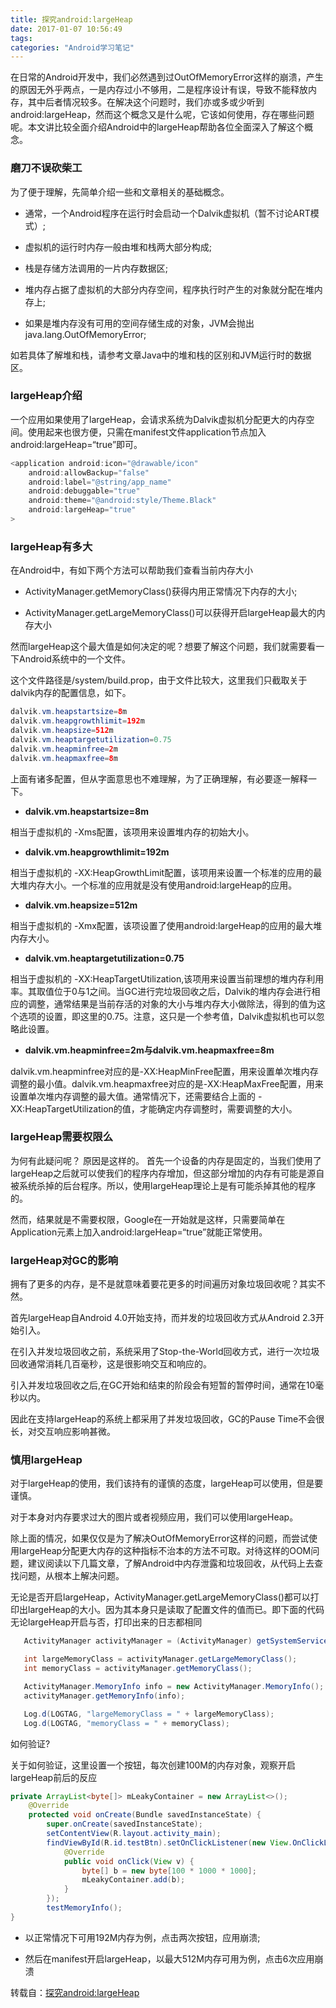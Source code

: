 ```yaml
---
title: 探究android:largeHeap
date: 2017-01-07 10:56:49
tags:
categories: "Android学习笔记"
---
```


在日常的Android开发中，我们必然遇到过OutOfMemoryError这样的崩溃，产生的原因无外乎两点，一是内存过小不够用，二是程序设计有误，导致不能释放内存，其中后者情况较多。在解决这个问题时，我们亦或多或少听到android:largeHeap，然而这个概念又是什么呢，它该如何使用，存在哪些问题呢。本文讲比较全面介绍Android中的largeHeap帮助各位全面深入了解这个概念。

### 磨刀不误砍柴工

为了便于理解，先简单介绍一些和文章相关的基础概念。

  * 通常，一个Android程序在运行时会启动一个Dalvik虚拟机（暂不讨论ART模式）;

  * 虚拟机的运行时内存一般由堆和栈两大部分构成;

  * 栈是存储方法调用的一片内存数据区;

  * 堆内存占据了虚拟机的大部分内存空间，程序执行时产生的对象就分配在堆内存上;

  * 如果是堆内存没有可用的空间存储生成的对象，JVM会抛出java.lang.OutOfMemoryError;

如若具体了解堆和栈，请参考文章Java中的堆和栈的区别和JVM运行时的数据区。

<!--more-->

### largeHeap介绍

一个应用如果使用了largeHeap，会请求系统为Dalvik虚拟机分配更大的内存空间。使用起来也很方便，只需在manifest文件application节点加入android:largeHeap=“true”即可。

```java
<application android:icon="@drawable/icon"
    android:allowBackup="false"
    android:label="@string/app_name"
    android:debuggable="true"
    android:theme="@android:style/Theme.Black"
    android:largeHeap="true"
>
```

### largeHeap有多大

在Android中，有如下两个方法可以帮助我们查看当前内存大小

  * ActivityManager.getMemoryClass()获得内用正常情况下内存的大小;

  * ActivityManager.getLargeMemoryClass()可以获得开启largeHeap最大的内存大小

然而largeHeap这个最大值是如何决定的呢？想要了解这个问题，我们就需要看一下Android系统中的一个文件。

这个文件路径是/system/build.prop，由于文件比较大，这里我们只截取关于dalvik内存的配置信息，如下。

```java
dalvik.vm.heapstartsize=8m
dalvik.vm.heapgrowthlimit=192m
dalvik.vm.heapsize=512m
dalvik.vm.heaptargetutilization=0.75
dalvik.vm.heapminfree=2m
dalvik.vm.heapmaxfree=8m
```

上面有诸多配置，但从字面意思也不难理解，为了正确理解，有必要逐一解释一下。

  * **dalvik.vm.heapstartsize=8m**

  相当于虚拟机的 -Xms配置，该项用来设置堆内存的初始大小。

  * **dalvik.vm.heapgrowthlimit=192m**

  相当于虚拟机的 -XX:HeapGrowthLimit配置，该项用来设置一个标准的应用的最大堆内存大小。一个标准的应用就是没有使用android:largeHeap的应用。

  * **dalvik.vm.heapsize=512m**

  相当于虚拟机的 -Xmx配置，该项设置了使用android:largeHeap的应用的最大堆内存大小。

  * **dalvik.vm.heaptargetutilization=0.75**

  相当于虚拟机的 -XX:HeapTargetUtilization,该项用来设置当前理想的堆内存利用率。其取值位于0与1之间。当GC进行完垃圾回收之后，Dalvik的堆内存会进行相应的调整，通常结果是当前存活的对象的大小与堆内存大小做除法，得到的值为这个选项的设置，即这里的0.75。注意，这只是一个参考值，Dalvik虚拟机也可以忽略此设置。

  * **dalvik.vm.heapminfree=2m与dalvik.vm.heapmaxfree=8m**

  dalvik.vm.heapminfree对应的是-XX:HeapMinFree配置，用来设置单次堆内存调整的最小值。dalvik.vm.heapmaxfree对应的是-XX:HeapMaxFree配置，用来设置单次堆内存调整的最大值。通常情况下，还需要结合上面的 -XX:HeapTargetUtilization的值，才能确定内存调整时，需要调整的大小。

### largeHeap需要权限么

为何有此疑问呢？ 原因是这样的。 首先一个设备的内存是固定的，当我们使用了largeHeap之后就可以使我们的程序内存增加，但这部分增加的内存有可能是源自被系统杀掉的后台程序。所以，使用largeHeap理论上是有可能杀掉其他的程序的。

然而，结果就是不需要权限，Google在一开始就是这样，只需要简单在Application元素上加入android:largeHeap=“true”就能正常使用。

### largeHeap对GC的影响

拥有了更多的内存，是不是就意味着要花更多的时间遍历对象垃圾回收呢？其实不然。

首先largeHeap自Android 4.0开始支持，而并发的垃圾回收方式从Android 2.3开始引入。

在引入并发垃圾回收之前，系统采用了Stop-the-World回收方式，进行一次垃圾回收通常消耗几百毫秒，这是很影响交互和响应的。

引入并发垃圾回收之后,在GC开始和结束的阶段会有短暂的暂停时间，通常在10毫秒以内。

因此在支持largeHeap的系统上都采用了并发垃圾回收，GC的Pause Time不会很长，对交互响应影响甚微。

### 慎用largeHeap

对于largeHeap的使用，我们该持有的谨慎的态度，largeHeap可以使用，但是要谨慎。

对于本身对内存要求过大的图片或者视频应用，我们可以使用largeHeap。

除上面的情况，如果仅仅是为了解决OutOfMemoryError这样的问题，而尝试使用largeHeap分配更大内存的这种指标不治本的方法不可取。对待这样的OOM问题，建议阅读以下几篇文章，了解Android中内存泄露和垃圾回收，从代码上去查找问题，从根本上解决问题。

无论是否开启largeHeap，ActivityManager.getLargeMemoryClass()都可以打印出largeHeap的大小。因为其本身只是读取了配置文件的值而已。即下面的代码无论largeHeap开启与否，打印出来的日志都相同

```java
   ActivityManager activityManager = (ActivityManager) getSystemService(ACTIVITY_SERVICE);

   int largeMemoryClass = activityManager.getLargeMemoryClass();
   int memoryClass = activityManager.getMemoryClass();

   ActivityManager.MemoryInfo info = new ActivityManager.MemoryInfo();
   activityManager.getMemoryInfo(info);

   Log.d(LOGTAG, "largeMemoryClass = " + largeMemoryClass);
   Log.d(LOGTAG, "memoryClass = " + memoryClass);
```

如何验证?

关于如何验证，这里设置一个按钮，每次创建100M的内存对象，观察开启largeHeap前后的反应

```java
private ArrayList<byte[]> mLeakyContainer = new ArrayList<>();
    @Override
    protected void onCreate(Bundle savedInstanceState) {
        super.onCreate(savedInstanceState);
        setContentView(R.layout.activity_main);
        findViewById(R.id.testBtn).setOnClickListener(new View.OnClickListener() {
            @Override
            public void onClick(View v) {
                byte[] b = new byte[100 * 1000 * 1000];
                mLeakyContainer.add(b);
            }
        });
        testMemoryInfo();
}
```

  * 以正常情况下可用192M内存为例，点击两次按钮，应用崩溃;

  * 然后在manifest开启largeHeap，以最大512M内存可用为例，点击6次应用崩溃



转载自：[探究android:largeHeap](http://droidyue.com/blog/2015/08/01/dive-into-android-large-heap/)

